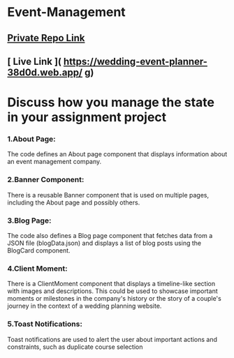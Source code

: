 # Event-Management

## [ Private Repo Link](https://github.com/programming-hero-web-course-4/b8a9-event-management-Mouri199)

## [ Live Link ]( https://wedding-event-planner-38d0d.web.app/ g)








# Discuss how you manage the state in your assignment project

### 1.About Page:
The code defines an About page component that displays information about an event management company. 

### 2.Banner Component:
There is a reusable Banner component that is used on multiple pages, including the About page and possibly others.

### 3.Blog Page: 
The code also defines a Blog page component that fetches data from a JSON file (blogData.json) and displays a list of blog posts using the BlogCard component.

### 4.Client Moment: 
There is a ClientMoment component that displays a timeline-like section with images and descriptions. This could be used to showcase important moments or milestones in the company's history or the story of a couple's journey in the context of a wedding planning website.

### 5.Toast Notifications:
Toast notifications are used to alert the user about important actions and constraints, such as duplicate course selection 